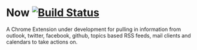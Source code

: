 # Now [![Build Status](https://travis-ci.org/asitparida/Now.svg?branch=master)](https://travis-ci.org/asitparida/Now)

A Chrome Extension under development for pulling in information from outlook, twitter, facebook, github, topics based RSS feeds, mail clients and calendars to take actions on.

